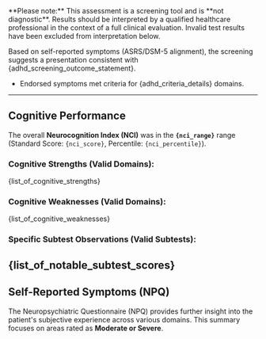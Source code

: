 <span class="disclaimer">
**Please note:** This assessment is a screening tool and is **not diagnostic**. Results should be interpreted by a qualified healthcare professional in the context of a full clinical evaluation. Invalid test results have been excluded from interpretation below.
</span>

Based on self-reported symptoms (ASRS/DSM-5 alignment), the screening suggests a presentation consistent with <span class="highlight">{adhd_screening_outcome_statement}</span>.
* Endorsed symptoms met criteria for <span class="highlight">{adhd_criteria_details}</span> domains.

---
## Cognitive Performance
The overall **Neurocognition Index (NCI)** was in the **`{nci_range}`** range (Standard Score: `{nci_score}`, Percentile: `{nci_percentile}`).

### Cognitive Strengths (Valid Domains):
{list_of_cognitive_strengths}

### Cognitive Weaknesses (Valid Domains):
{list_of_cognitive_weaknesses}

### Specific Subtest Observations (Valid Subtests):
{list_of_notable_subtest_scores}
---
## Self-Reported Symptoms (NPQ)
The Neuropsychiatric Questionnaire (NPQ) provides further insight into the patient's subjective experience across various domains. This summary focuses on areas rated as **Moderate or Severe**.
